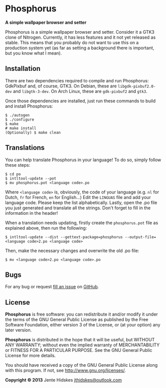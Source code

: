 Phosphorus
=========

**A simple wallpaper browser and setter**

Phosphorus is a simple wallpaper browser and setter. Consider it a GTK3 clone of Nitrogen.
Currently, it has less features and it not yet released as stable. 
This means that you probably do not want to use this on a production system yet
(as far as setting a background there is important, but you know what I mean).

Installation
------------

There are two dependencies required to compile and run Phosphorus: GdkPixbuf and, of course, GTK3.
On Debian, these are `libgdk-pixbuf2.0-dev` and `libgtk-3-dev`.
On Arch Linux, these are `gdk-pixbuf2` and `gtk3`.

Once those dependencies are installed, just run these commands to build and install Phosphorus:

    $ ./autogen
    $ ./configure
    $ make
    # make install
    (Optionally) $ make clean

Translations
-----------

You can help translate Phosphorus in your language!
To do so, simply follow these steps:

	$ cd po
	$ intltool-update --pot
	$ mv phosphorus.pot <language code>.po

Where `<language code>` is, obviously, the code of your language (e.g. `nl` for Dutch, `fr` for French, `en` for English...)
Edit the `LINGUAS` file and add your language code. Please keep the list alphabetically.
Lastly, open the .po file you just generated and translate all the strings. Don't forget to fill in the information in the header!

When a translation needs updating, firstly create the `phosphorus.pot` file as explained above, then run the following: 

	$ intltool-update --dist --gettext-package=phosphorus --output-file=<language code>2.po <language code>

Then, make the necessary changes and overwrite the old .po file:

	$ mv <language code>2.po <language code>.po

Bugs
----

For any bug or request [fill an issue][bug] on [GitHub][ghp].

  [bug]: https://github.com/Unia/phosphorus/issues
  [ghp]: https://github.com/Unia/phosphorus

License
-------
**Phosphorus** is free software: you can redistribute it and/or modify it under the terms of the GNU General Public License as published by the Free Software Foundation, either version 3 of the License, or (at your option) any later version.

**Phosphorus** is distributed in the hope that it will be useful, but WITHOUT ANY WARRANTY; without even the implied warranty of MERCHANTABILITY or FITNESS FOR A PARTICULAR PURPOSE. See the GNU General Public License for more details.

You should have received a copy of the GNU General Public License along with this program. If not, see <http://www.gnu.org/licenses/>.

**Copyright © 2013** Jente Hidskes <jthidskes@outlook.com>
